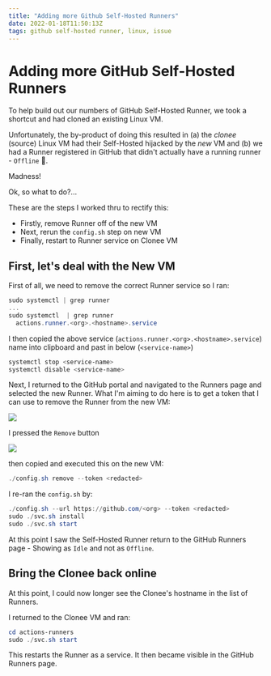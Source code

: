 ```yaml
---
title: "Adding more Github Self-Hosted Runners"
date: 2022-01-18T11:50:13Z
tags: github self-hosted runner, linux, issue
---
```


# Adding more GitHub Self-Hosted Runners

To help build out our numbers of GitHub Self-Hosted Runner, we took a shortcut and had cloned an existing Linux VM.

Unfortunately, the by-product of doing this resulted in (a) the _clonee_ (source) Linux VM had their Self-Hosted hijacked by the _new_ VM and (b) we had a Runner registered in GitHub that didn't actually have a running runner - `Offline` 🤪.

Madness!

Ok, so what to do?...

These are the steps I worked thru to rectify this:
- Firstly, remove Runner off of the new VM
- Next, rerun the `config.sh` step on new VM
- Finally, restart to Runner service on Clonee VM

## First, let's deal with the New VM

First of all, we need to remove the correct Runner service so I ran:

```powershell
sudo systemctl | grep runner
...
sudo systemctl  | grep runner
  actions.runner.<org>.<hostname>.service                                                loaded active 
```

I then copied the above service (`actions.runner.<org>.<hostname>.service`) name into clipboard and past in below (`<service-name>`)

```powershell
systemctl stop <service-name>
systemctl disable <service-name>
```

Next, I returned to the GitHub portal and navigated to the Runners page and selected the new Runner.  What I'm aiming to do here is to get a token that I can use to remove the Runner from the new VM:

![](../img/2022-01-18-11-58-18.png)

I pressed the `Remove` button

![](../img/2022-01-18-11-53-09.png)

then copied and executed this on the new VM:

```powershell
./config.sh remove --token <redacted>
```

I re-ran the `config.sh` by:

```powershell
./config.sh --url https://github.com/<org> --token <redacted>
sudo ./svc.sh install
sudo ./svc.sh start
```

At this point I saw the Self-Hosted Runner return to the GitHub Runners page - Showing as `Idle` and not as `Offline`. 

## Bring the Clonee back online

At this point, I could now longer see the Clonee's hostname in the list of Runners.

I returned to the Clonee VM and ran:

```powershell
cd actions-runners
sudo ./svc.sh start
```

This restarts the Runner as a service.  It then became visible in the GitHub Runners page.
